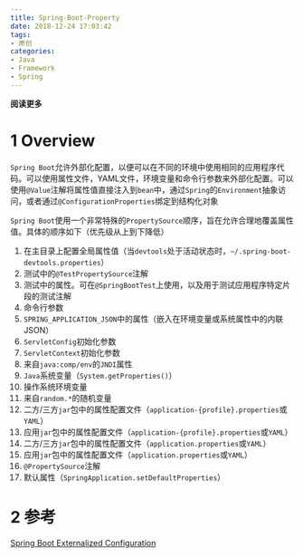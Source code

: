 ```yaml
---
title: Spring-Boot-Property
date: 2018-12-24 17:03:42
tags: 
- 原创
categories: 
- Java
- Framework
- Spring
---
```


__阅读更多__

<!--more-->

# 1 Overview

`Spring Boot`允许外部化配置，以便可以在不同的环境中使用相同的应用程序代码。可以使用属性文件，YAML文件，环境变量和命令行参数来外部化配置。可以使用`@Value`注解将属性值直接注入到`bean`中，通过`Spring`的`Environment`抽象访问，或者通过`@ConfigurationProperties`绑定到结构化对象

`Spring Boot`使用一个非常特殊的`PropertySource`顺序，旨在允许合理地覆盖属性值。具体的顺序如下（优先级从上到下降低）

1. 在主目录上配置全局属性值（当`devtools`处于活动状态时，`~/.spring-boot-devtools.properties`）
1. 测试中的`@TestPropertySource`注解
1. 测试中的属性。可在`@SpringBootTest`上使用，以及用于测试应用程序特定片段的测试注解
1. 命令行参数
1. `SPRING_APPLICATION_JSON`中的属性（嵌入在环境变量或系统属性中的内联JSON）
1. `ServletConfig`初始化参数
1. `ServletContext`初始化参数
1. 来自`java:comp/env`的`JNDI`属性
1. `Java`系统变量（`System.getProperties()`）
1. 操作系统环境变量
1. 来自`random.*`的随机变量
1. 二方/三方`jar`包中的属性配置文件（`application-{profile}.properties`或`YAML`）
1. 应用`jar`包中的属性配置文件（`application-{profile}.properties`或`YAML`）
1. 二方/三方`jar`包中的属性配置文件（`application.properties`或`YAML`）
1. 应用`jar`包中的属性配置文件（`application.properties`或`YAML`）
1. `@PropertySource`注解
1. 默认属性（`SpringApplication.setDefaultProperties`）

# 2 参考

[Spring Boot Externalized Configuration](https://docs.spring.io/spring-boot/docs/2.1.1.RELEASE/reference/htmlsingle/#boot-features-external-config)

